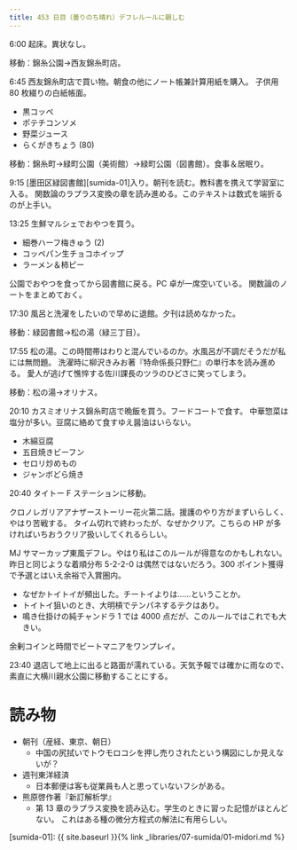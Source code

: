 ```yaml
---
title: 453 日目（曇りのち晴れ）デフレルールに親しむ
---
```


6:00 起床。異状なし。

移動：錦糸公園→西友錦糸町店。

6:45 西友錦糸町店で買い物。朝食の他にノート帳兼計算用紙を購入。
子供用 80 枚綴りの白紙帳面。
* 黒コッペ
* ポテチコンソメ
* 野菜ジュース
* らくがきちょう (80)

移動：錦糸町→緑町公園（美術館）→緑町公園（図書館）。食事＆居眠り。

9:15 [墨田区緑図書館][sumida-01]入り。朝刊を読む。教科書を携えて学習室に入る。
関数論のラプラス変換の章を読み進める。このテキストは数式を端折るのが上手い。

13:25 生鮮マルシェでおやつを買う。
* 細巻ハーフ梅きゅう (2)
* コッペパン生チョコホイップ
* ラーメン＆柿ピー

公園でおやつを食ってから図書館に戻る。PC 卓が一席空いている。
関数論のノートをまとめておく。

17:30 風呂と洗濯をしたいので早めに退館。夕刊は読めなかった。

移動：緑図書館→松の湯（緑三丁目）。

17:55 松の湯。この時間帯はわりと混んでいるのか。水風呂が不調だそうだが私には無問題。
洗濯時に柳沢きみお著『特命係長只野仁』の単行本を読み進める。
愛人が逃げて憔悴する佐川課長のツラのひどさに笑ってしまう。

移動：松の湯→オリナス。

20:10 カスミオリナス錦糸町店で晩飯を買う。フードコートで食す。
中華惣菜は塩分が多い。豆腐に絡めて食すゆえ醤油はいらない。
* 木綿豆腐
* 五目焼きビーフン
* セロリ炒めもの
* ジャンボどら焼き

20:40 タイトー F ステーションに移動。

クロノレガリアアナザーストーリー花火第二話。援護のやり方がまずいらしく、やはり苦戦する。
タイム切れで終わったが、なぜかクリア。こちらの HP が多ければいちおうクリア扱いしてくれるらしい。

MJ サマーカップ東風デフレ。やはり私はこのルールが得意なのかもしれない。
昨日と同じような着順分布 5-2-2-0 は偶然ではないだろう。300 ポイント獲得で予選とはいえ余裕で入賞圏内。
* なぜかトイトイが頻出した。チートイよりは……ということか。
* トイトイ狙いのとき、大明槓でテンパネするテクはあり。
* 鳴き仕掛けの純チャンドラ 1 では 4000 点だが、このルールではこれでも大きい。

余剰コインと時間でビートマニアをワンプレイ。

23:40 退店して地上に出ると路面が濡れている。天気予報では確かに雨なので、素直に大横川親水公園に移動することにする。

# 読み物

* 朝刊（産経、東京、朝日）
  * 中国の尻拭いでトウモロコシを押し売りされたという構図にしか見えないが？
* 週刊東洋経済
  * 日本郵便は客も従業員も人と思っていないフシがある。
* 熊原啓作著『新訂解析学』
  * 第 13 章のラプラス変換を読み込む。学生のときに習った記憶がほとんどない。
    これはある種の微分方程式の解法に有用らしい。

[sumida-01]: {{ site.baseurl }}{% link _libraries/07-sumida/01-midori.md %}
